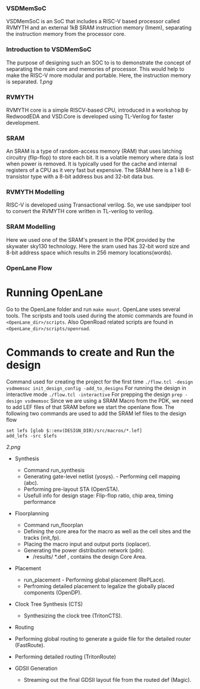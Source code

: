 ### VSDMemSoC
VSDMemSoC is an SoC that includes a RISC-V based processor called RVMYTH and an external 1kB SRAM instruction memory (Imem), separating the instruction memory from the processor core.
### Introduction to VSDMemSoC
The purpose of designing such an SOC to is to demonstrate the concept of separating the main core and memories of processor. This would help to make the RISC-V more modular and portable. Here, the instruction memory is separated.
*1.png*
### RVMYTH
RVMYTH core is a simple RISCV-based CPU, introduced in a workshop by RedwoodEDA and VSD.Core is developed using TL-Verilog for faster development.
### SRAM
An SRAM is a type of random-access memory (RAM) that uses latching circuitry (flip-flop) to store each bit. It is a volatile memory where data is lost when power is removed. It is typically used for the cache and internal registers of a CPU as it very fast but expensive. The SRAM here is a 1 kB 6-transistor type with a 8-bit address bus and 32-bit data bus.
### RVMYTH Modelling
RISC-V is developed using Transactional verilog. So, we use sandpiper tool to convert the RVMYTH core written in TL-verilog to verilog.
### SRAM Modelling
Here we used one of the SRAM's present in the PDK provided by the skywater sky130 technology. Here the sram used has 32-bit word size and 8-bit address space which results in 256 memory locations(words).
### OpenLane Flow
# Running OpenLane
Go to the OpenLane folder and run ```make mount```. OpenLane uses several tools. The scripsts and tools used during the atomic commands are found in ```<OpenLane_dir>/scripts```. Also OpenRoad related scripts are found in ```<OpenLane_dir>/scripts/openroad```.
# Commands to create and Run the design
Command used for creating the project for the first time ```./flow.tcl -design vsdmemsoc init_design_config -add_to_designs```
For running the design in interactive mode ```./flow.tcl -interactive```
For prepping the design ```prep -design vsdmemsoc```
Since we are using a SRAM Macro from the PDK, we need to add LEF files of that SRAM before we start the openlane flow. The following two commands are used to add the SRAM lef files to the design flow
```
set lefs [glob $::env(DESIGN_DIR)/src/macros/*.lef]
add_lefs -src $lefs
```
*2.png*

- Synthesis
  - Command run_synthesis
  - Generating gate-level netlist (yosys). - Performing cell mapping (abc).
  - Performing pre-layout STA (OpenSTA).
  - Usefull info for design stage: Flip-flop ratio, chip area, timing performance
  
- Floorplanning
  - Command run_floorplan
  - Defining the core area for the macro as well as the cell sites and the tracks (init_fp).
  - Placing the macro input and output ports (ioplacer).
  - Generating the power distribution network (pdn).
    - /results/ *.def , contains the design Core Area.

- Placement
  - run_placement - Performing global placement (RePLace).
  - Perfroming detailed placement to legalize the globally placed components (OpenDP).

- Clock Tree Synthesis (CTS)
  - Synthesizing the clock tree (TritonCTS).
  
- Routing
 - Performing global routing to generate a guide file for the detailed router (FastRoute).
 - Performing detailed routing (TritonRoute)
  
- GDSII Generation
  - Streaming out the final GDSII layout file from the routed def (Magic).


